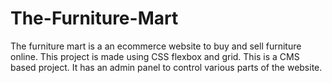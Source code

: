 # The-Furniture-Mart
The furniture mart is a an ecommerce website to buy and sell furniture online. This project is made using CSS flexbox and grid. This is a CMS based project. It has an admin panel to control various parts of the website. 
